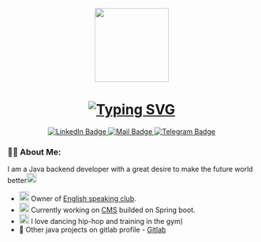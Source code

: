 <div id="header" align="center">
  <img src="https://media.tenor.com/_C4KnhRTyeYAAAAM/tarantino-cannes.gif" width="150"/>
  <br/>
  <img src="https://komarev.com/ghpvc/?username=lainng&style=flat-square&color=blue" alt=""/>
  <h1>
    <a href="https://git.io/typing-svg"><img src="https://readme-typing-svg.demolab.com?font=JetBrains+Mono&size=30&pause=1000&color=FF5F1F&center=true&vCenter=true&width=500&lines=Welcome!+%F0%9F%91%8B" alt="Typing SVG" /></a>
  </h1>
  <div id="badges">
    <a href="https://www.linkedin.com/in/yegor-chevardin/" target="_blank">
      <img src="https://img.shields.io/badge/LinkedIn-blue?style=for-the-badge&logo=linkedin&logoColor=white" alt="LinkedIn Badge"/>
    </a>
    <a href="mailto:egor03052004@gmail.com" target="_blank">
      <img src="https://img.shields.io/badge/Gmail-D14836?style=for-the-badge&logo=gmail&logoColor=white" alt="Mail Badge"/>
    </a>
    <a href="https://t.me/YegorChevardin" target="_blank">
      <img src="https://img.shields.io/badge/Telegram-2CA5E0?style=for-the-badge&logo=telegram&logoColor=white" alt="Telegram Badge"/>
    </a>
  </div>
</div>

### :man_technologist: About Me:

I am a Java backend developer with a great desire to make the future world better<img src="https://media.tenor.com/P0aI7ZIYIzEAAAAi/orange.gif" width="20px"/>

- <img src="https://media.tenor.com/3Ku-5AN4ZlAAAAAi/orange-heart-symbols.gif" width="20px"/> Owner of <a href="https://www.instagram.com/teachhouse.nikopol/" target="_blank">English speaking club</a>.
- <img src="https://media.tenor.com/B3yQSNplTiIAAAAi/cheers-salut.gif" width="20px" height="20px"/> Currently working on <a href="https://t.me/mimosacms" target="_blank">CMS</a> builded on Spring boot.
- <img src="https://c.tenor.com/Ot3hDzO75f4AAAAi/tegan-teganiversen.gif" width="20px" height="20px"/> I love dancing hip-hop and training in the gym)
- 📗 Other java projects on gitlab profile - <a href="https://gitlab.com/YegorChevardin" target="_blank">Gitlab</a>
